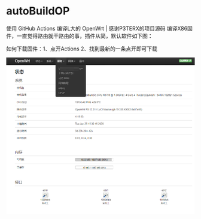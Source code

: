 # autoBuildOP
使用 GitHub Actions 编译L大的 OpenWrt  | 感谢P3TERX的项目源码
编译X86固件，一直觉得路由就干路由的事，插件从简，默认软件如下图：

如何下载固件：1、点开Actions 2、找到最新的一条点开即可下载

![插件](https://raw.githubusercontent.com/82kg/autoBuildOP/master/3.png)
